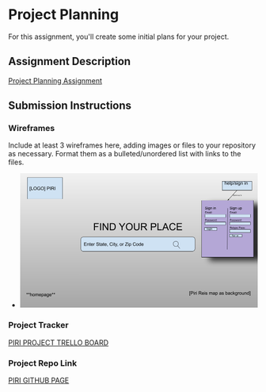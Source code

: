 # Project Planning
For this assignment, you'll create some initial plans for your project.

## Assignment Description
[Project Planning Assignment](https://education.launchcode.org/liftoff/modules/assignments/project-planning)

## Submission Instructions

### Wireframes

Include at least 3 wireframes here, adding images or files to your repository as necessary. Format them as a bulleted/unordered list with links to the files.
<ul>
  <li><a href="wireframe_homepage.png"><img src="wireframe_homepage.png" alt="Wireframe for the Homepage"></a></li>
 </ul>

### Project Tracker

<a href="https://trello.com/b/rdzXKTzs/liftoff-capstone-project"> PIRI PROJECT TRELLO BOARD</a>

### Project Repo Link

<a href="https://github.com/LaunchCodeLiftoffProjects/Piri">PIRI GITHUB PAGE</a>
